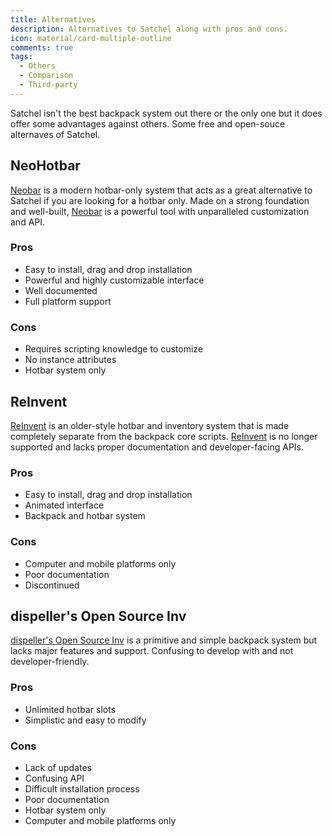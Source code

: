 ```yaml
---
title: Alternatives
description: Alternatives to Satchel along with pros and cons.
icon: material/card-multiple-outline
comments: true
tags:
  - Others
  - Comparison
  - Third-party
---
```


Satchel isn't the best backpack system out there or the only one but it does offer some advantages against others. Some free and open-souce alternaves of Satchel.

## NeoHotbar

[Neobar](https://avafe.me/NeoHotbar/) is a modern hotbar-only system that acts as a great alternative to Satchel if you are looking for a hotbar only. Made on a strong foundation and well-built, [Neobar](https://avafe.me/NeoHotbar/) is a powerful tool with unparalleled customization and API.

### Pros

- Easy to install, drag and drop installation
- Powerful and highly customizable interface
- Well documented
- Full platform support

### Cons

- Requires scripting knowledge to customize
- No instance attributes
- Hotbar system only

## ReInvent

[ReInvent](https://devforum.roblox.com/t/1822656) is an older-style hotbar and inventory system that is made completely separate from the backpack core scripts. [ReInvent](https://devforum.roblox.com/t/1822656) is no longer supported and lacks proper documentation and developer-facing APIs.

### Pros

- Easy to install, drag and drop installation
- Animated interface
- Backpack and hotbar system

### Cons

- Computer and mobile platforms only
- Poor documentation
- Discontinued

## dispeller's Open Source Inv

[dispeller's Open Source Inv](https://devforum.roblox.com/t/405675) is a primitive and simple backpack system but lacks major features and support. Confusing to develop with and not developer-friendly.

### Pros

- Unlimited hotbar slots
- Simplistic and easy to modify

### Cons

- Lack of updates
- Confusing API
- Difficult installation process
- Poor documentation
- Hotbar system only
- Computer and mobile platforms only
